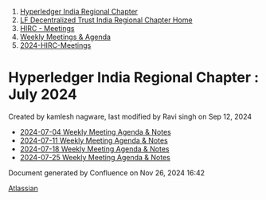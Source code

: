 1. [Hyperledger India Regional Chapter](index.html)
2. [LF Decentralized Trust India Regional Chapter Home](LF-Decentralized-Trust-India-Regional-Chapter-Home_19169282.html)
3. [HIRC - Meetings](HIRC---Meetings_19169350.html)
4. [Weekly Meetings &amp; Agenda](19169352.html)
5. [2024-HIRC-Meetings](2024-HIRC-Meetings_19171429.html)

# Hyperledger India Regional Chapter : July 2024

Created by kamlesh nagware, last modified by Ravi singh on Sep 12, 2024

- [2024-07-04 Weekly Meeting Agenda &amp; Notes](19171764.html)
- [2024-07-11 Weekly Meeting Agenda &amp; Notes](19171765.html)
- [2024-07-18 Weekly Meeting Agenda &amp; Notes](19171767.html)
- [2024-07-25 Weekly Meeting Agenda &amp; Notes](19171769.html)

Document generated by Confluence on Nov 26, 2024 16:42

[Atlassian](http://www.atlassian.com/)
